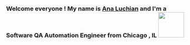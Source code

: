### Welcome everyone ! My name is [Ana Luchian](https://www.linkedin.com/in/analuchian/) and I'm a Software QA Automation Engineer from Chicago , IL  <img src="https://media.giphy.com/media/kBrXyorjXo9Rh66RUf/giphy.gif" width = "70">
